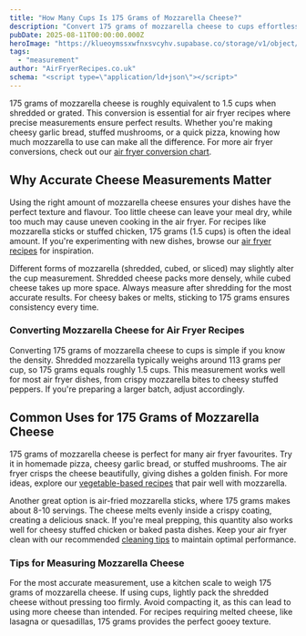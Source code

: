 ```yaml
---
title: "How Many Cups Is 175 Grams of Mozzarella Cheese?"
description: "Convert 175 grams of mozzarella cheese to cups effortlessly for perfect air fryer recipes. Get precise measurements and cooking tips!"
pubDate: 2025-08-11T00:00:00.000Z
heroImage: "https://klueoymssxwfnxsvcyhv.supabase.co/storage/v1/object/public/md/how-many-cups-is-175-grams-of-mozzarella-cheese-5a5447e2.png"
tags:
  - "measurement"
author: "AirFryerRecipes.co.uk"
schema: "<script type=\"application/ld+json\"></script>"
---
```


<p>175 grams of mozzarella cheese is roughly equivalent to 1.5 cups when shredded or grated. This conversion is essential for air fryer recipes where precise measurements ensure perfect results. Whether you're making cheesy garlic bread, stuffed mushrooms, or a quick pizza, knowing how much mozzarella to use can make all the difference. For more air fryer conversions, check out our <a href=https://www.airfryerrecipe.co.uk/air-fryer-conversion-chart>air fryer conversion chart</a>.</p>  

<h2>Why Accurate Cheese Measurements Matter</h2>  
<p>Using the right amount of mozzarella cheese ensures your dishes have the perfect texture and flavour. Too little cheese can leave your meal dry, while too much may cause uneven cooking in the air fryer. For recipes like mozzarella sticks or stuffed chicken, 175 grams (1.5 cups) is often the ideal amount. If you're experimenting with new dishes, browse our <a href=https://www.airfryerrecipe.co.uk/recipes>air fryer recipes</a> for inspiration.</p>  

<p>Different forms of mozzarella (shredded, cubed, or sliced) may slightly alter the cup measurement. Shredded cheese packs more densely, while cubed cheese takes up more space. Always measure after shredding for the most accurate results. For cheesy bakes or melts, sticking to 175 grams ensures consistency every time.</p>  

<h3>Converting Mozzarella Cheese for Air Fryer Recipes</h3>  
<p>Converting 175 grams of mozzarella cheese to cups is simple if you know the density. Shredded mozzarella typically weighs around 113 grams per cup, so 175 grams equals roughly 1.5 cups. This measurement works well for most air fryer dishes, from crispy mozzarella bites to cheesy stuffed peppers. If you're preparing a larger batch, adjust accordingly.</p>  

<h2>Common Uses for 175 Grams of Mozzarella Cheese</h2>  
<p>175 grams of mozzarella cheese is perfect for many air fryer favourites. Try it in homemade pizza, cheesy garlic bread, or stuffed mushrooms. The air fryer crisps the cheese beautifully, giving dishes a golden finish. For more ideas, explore our <a href=https://www.airfryerrecipe.co.uk/recipe-category/vegetables>vegetable-based recipes</a> that pair well with mozzarella.</p>  

<p>Another great option is air-fried mozzarella sticks, where 175 grams makes about 8-10 servings. The cheese melts evenly inside a crispy coating, creating a delicious snack. If you're meal prepping, this quantity also works well for cheesy stuffed chicken or baked pasta dishes. Keep your air fryer clean with our recommended <a href=https://www.airfryerrecipe.co.uk/air-fryer-cleaner>cleaning tips</a> to maintain optimal performance.</p>  

<h3>Tips for Measuring Mozzarella Cheese</h3>  
<p>For the most accurate measurement, use a kitchen scale to weigh 175 grams of mozzarella cheese. If using cups, lightly pack the shredded cheese without pressing too firmly. Avoid compacting it, as this can lead to using more cheese than intended. For recipes requiring melted cheese, like lasagna or quesadillas, 175 grams provides the perfect gooey texture.</p>